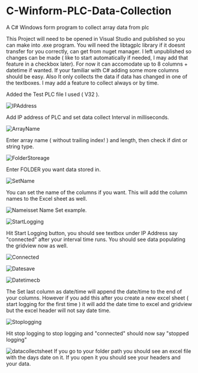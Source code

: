 # C-Winform-PLC-Data-Collection
A C# Windows form program to collect array data from plc



This Project will need to be opened in Visual Studio and published so you can make into .exe program.
You will need the libtagplc library if it doesnt transfer for you correctly, can get from nuget manager.
I left unpublished so changes can be made ( like to start automatically if needed, I may add that feature in a checkbox later).
For now it can accomodate up to 8 columns + datetime if wanted.  If your familiar with C# adding some more columns should be easy.
Also It only collects the data if data has changed in one of the textboxes. I may add a feature to collect always or by time.

Added the Test PLC file I used ( V32 ).


![IPAddress](https://github.com/user-attachments/assets/2db3da87-c1a7-4f75-a6b1-1a348ac84b32)

Add IP address of PLC and set data collect Interval in milliseconds.


![ArrayName](https://github.com/user-attachments/assets/49c5e823-b005-4295-a662-818ec8942929)

Enter array name ( without trailing index! ) and length, then check if dint or string type.



![FolderStoreage](https://github.com/user-attachments/assets/430f15ad-6153-4f6a-a3c7-2ebbf2af3b79)

Enter FOLDER you want data stored in.


![SetName](https://github.com/user-attachments/assets/3ce30e02-21bb-479d-a817-0b72228e33c3)

You can set the name of the columns if you want.  This will add the column names to the Excel sheet as well.

![Nameisset](https://github.com/user-attachments/assets/cee94d8c-0b7c-4d04-be04-101f1aa0601e)
Name Set example.


![StartLogging](https://github.com/user-attachments/assets/0ccf63fa-2a4c-4190-b784-6f5d4dcb5c81)

Hit Start Logging button, you should see textbox under IP Address say "connected" after your interval time runs.
You should see data populating the gridview now as well.


![Connected](https://github.com/user-attachments/assets/5a39035b-31d3-4f88-9367-adca2d7109f3)


![Datesave](https://github.com/user-attachments/assets/33994524-b63a-4251-be36-a46821404757)



![Datetimecb](https://github.com/user-attachments/assets/3f710463-bb77-4e79-ad15-ec98458c82c8)

The Set last column as date/time will append the date/time to the end of your columns. However if you add this after
you create a new excel sheet ( start logging for the first time ) it will add the date time to excel and gridview
but the excel header will not say date time.

![Stoplogging](https://github.com/user-attachments/assets/16eb5fc0-49c8-480e-8811-ceee1f9746c9)

Hit stop logging to stop logging and "connected" should now say "stopped logging"





![datacollectsheet](https://github.com/user-attachments/assets/ea59c2b0-0b7d-4a4c-abe4-95b6aeb34920)
If you go to your folder path you should see an excel file with the days date on it.
If you open it you should see your headers and your data.
